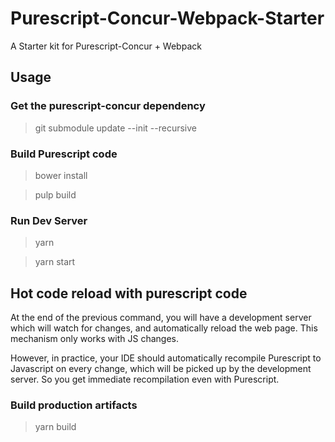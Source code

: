 # Purescript-Concur-Webpack-Starter

A Starter kit for Purescript-Concur + Webpack

## Usage

### Get the purescript-concur dependency

> git submodule update --init --recursive

### Build Purescript code

> bower install

> pulp build

### Run Dev Server

> yarn

> yarn start

## Hot code reload with purescript code

At the end of the previous command, you will have a development server
which will watch for changes, and automatically reload the web page.
This mechanism only works with JS changes.

However, in practice, your IDE should automatically recompile Purescript to
Javascript on every change, which will be picked up by the development server.
So you get immediate recompilation even with Purescript.

### Build production artifacts

> yarn build
